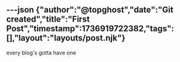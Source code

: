 ---json
{"author":"@topghost","date":"Git created","title":"First Post","timestamp":1736919722382,"tags":[],"layout":"layouts/post.njk"}
---
every blog&#x27;s gotta have one
